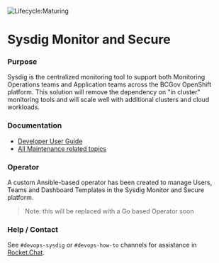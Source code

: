 ![Lifecycle:Maturing](https://img.shields.io/badge/Lifecycle-Maturing-007EC6)

# Sysdig Monitor and Secure

### Purpose
Sysdig is the centralized monitoring tool to support both Monitoring Operations teams and Application teams across the BCGov OpenShift platform. This solution will remove the dependency on "in cluster" monitoring tools and will scale well with additional clusters and cloud workloads. 

### Documentation
- [Developer User Guide](https://github.com/bcgov/platform-developer-docs/blob/main/src/docs/app-monitoring/sysdig-monitor-onboarding.md)
- [All Maintenance related topics](docs/maintenance.md)

### Operator
A custom Ansible-based operator has been created to manage Users, Teams and Dashboard Templates in the Sysdig Monitor and Secure platform.
> Note: this will be replaced with a Go based Operator soon

### Help / Contact
See `#devops-sysdig` or `#devops-how-to` channels for assistance in [Rocket.Chat](https://chat.developer.gov.bc.ca/).

